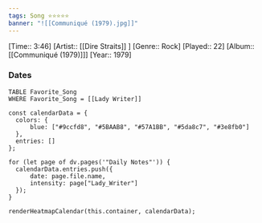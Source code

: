 ```yaml
---
tags: Song ⭐⭐⭐⭐⭐ 
banner: "![[Communiqué (1979).jpg]]"
---
```

[Time:: 3:46]
[Artist:: [[Dire Straits]] ]
[Genre:: Rock]
[Played:: 22]
[Album:: [[Communiqué (1979)]]]
[Year:: 1979]
### Dates
````dataview
TABLE Favorite_Song
WHERE Favorite_Song = [[Lady Writer]]
````
  ```dataviewjs
const calendarData = { 
	colors: { 
		blue: ["#9ccfd8", "#5BAAB8", "#57A1BB", "#5da8c7", "#3e8fb0"] 
	}, 
	entries: [] 
}; 

for (let page of dv.pages('"Daily Notes"')) { 
	calendarData.entries.push({ 
		date: page.file.name, 
		intensity: page["Lady_Writer"]
	}); 
} 

renderHeatmapCalendar(this.container, calendarData);
```
